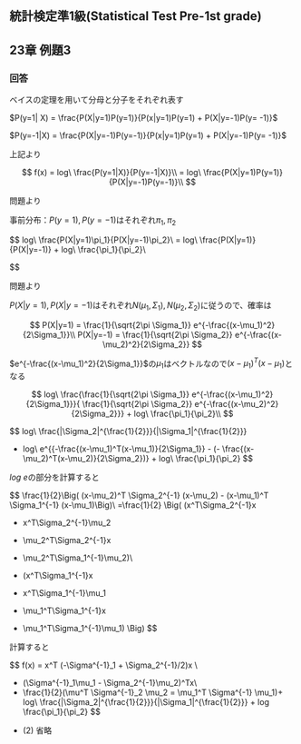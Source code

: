 ## 統計検定準1級(Statistical Test Pre-1st grade)
## 23章 例題3
### 回答

ベイスの定理を用いて分母と分子をそれぞれ表す

$P(y=1| X) = \frac{P(X|y=1)P(y=1)}{P(x|y=1)P(y=1) + P(X|y=-1)P(y= -1)}$

$P(y=-1|X) = \frac{P(X|y=-1)P(y=-1)}{P(x|y=1)P(y=1) + P(X|y=-1)P(y= -1)}$

上記より

$$
f(x) = log\ \frac{P(y=1|X)}{P(y=-1|X)}\\
= log\ \frac{P(X|y=1)P(y=1)}{P(X|y=-1)P(y=-1)}\\
$$

問題より

事前分布：$P(y=1), P(y=-1)$はそれぞれ$\pi_1, \pi_2$

$$
log\ \frac{P(X|y=1)\pi_1}{P(X|y=-1)\pi_2}\\
= log\ \frac{P(X|y=1)}{P(X|y=-1)} + log\ \frac{\pi_1}{\pi_2}\\

$$

問題より

$P(X|y=1), P(X|y=-1)$はそれぞれ$N(\mu_1, \Sigma_1), N(\mu_2, \Sigma_2)$に従うので、確率は

$$
P(X|y=1) = \frac{1}{\sqrt{2\pi \Sigma_1}} e^{-\frac{(x-\mu_1)^2}{2\Sigma_1}}\\
P(X|y=-1) = \frac{1}{\sqrt{2\pi \Sigma_2}} e^{-\frac{(x-\mu_2)^2}{2\Sigma_2}}
$$

$e^{-\frac{(x-\mu_1)^2}{2\Sigma_1}}$の$\mu_1$はベクトルなので$(x-\mu_1)^T(x-\mu_1)$となる

$$
log\ \frac{\frac{1}{\sqrt{2\pi \Sigma_1}} e^{-\frac{(x-\mu_1)^2}{2\Sigma_1}}}{ \frac{1}{\sqrt{2\pi \Sigma_2}} e^{-\frac{(x-\mu_2)^2}{2\Sigma_2}}} + log\ \frac{\pi_1}{\pi_2}\\
$$

$$
log\ \frac{|\Sigma_2|^{\frac{1}{2}}}{|\Sigma_1|^{\frac{1}{2}}}
 + log\ e^{{-\frac{(x-\mu_1)^T(x-\mu_1)}{2\Sigma_1}} - (- \frac{(x-\mu_2)^T(x-\mu_2)}{2\Sigma_2})} + log\ \frac{\pi_1}{\pi_2}
$$

$log\ e$の部分を計算すると

$$
\frac{1}{2}\Big( (x-\mu_2)^T \Sigma_2^{-1} (x-\mu_2) - (x-\mu_1)^T \Sigma_1^{-1} (x-\mu_1)\Big)\\
=\frac{1}{2} \Big( 
(x^T\Sigma_2^{-1}x 
- x^T\Sigma_2^{-1}\mu_2
- \mu_2^T\Sigma_2^{-1}x
- \mu_2^T\Sigma_1^{-1}\mu_2)\\

- (x^T\Sigma_1^{-1}x 
- x^T\Sigma_1^{-1}\mu_1
- \mu_1^T\Sigma_1^{-1}x
- \mu_1^T\Sigma_1^{-1}\mu_1)
 \Big)
$$

計算すると

$$
f(x) = x^T (-\Sigma^{-1}_1  + \Sigma_2^{-1}/2)x \\
+ (\Sigma^{-1}_1\mu_1 - \Sigma_2^{-1}\mu_2)^Tx\\
 + \frac{1}{2}(\mu^T \Sigma^{-1}_2 \mu_2 = \mu_1^T \Sigma^{-1} \mu_1)+ log\ \frac{|\Sigma_2|^{\frac{1}{2}}}{|\Sigma_1|^{\frac{1}{2}}} + log \frac{\pi_1}{\pi_2}
$$

- (2)
    省略
